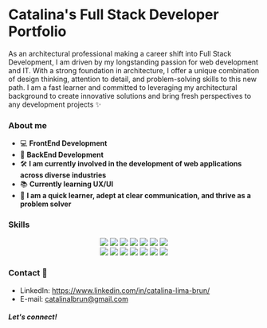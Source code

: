 
  # Catalina's Full Stack Developer Portfolio 

As an architectural professional making a career shift into Full Stack Development, I am driven by my longstanding passion for web development and IT. With a strong foundation in architecture, I offer a unique combination of design thinking, attention to detail, and problem-solving skills to this new path. I am a fast learner and committed to leveraging my architectural background to create innovative solutions and bring fresh perspectives to any development projects ✨

### About me

- 💻 **FrontEnd Development**  
- 🚀 **BackEnd Development** 
- 🛠️ **I am currently involved in the development of web applications across diverse industries**
- 📚 **Currently learning UX/UI** 
- 🤝 **I am a quick learner, adept at clear communication, and thrive as a problem solver**

### Skills 

<div align="center">
    <img src="https://img.shields.io/badge/JAVASCRIPT-F7DF1E" />
    <img src="https://img.shields.io/badge/HTML5-E34F26" />
    <img src="https://img.shields.io/badge/CSS-1572B6" />
    <img src="https://img.shields.io/badge/REACTJS-61DAFB" />
    <img src="https://img.shields.io/badge/NODEJS-8CC84B" />
    <img src="https://img.shields.io/badge/BOOSTRAP-563D7C" />
  <img src="https://img.shields.io/badge/EXPRESS-000000" />
  </div>
  <div align="center">
    <img src="https://img.shields.io/badge/REST%20APIS-3498db" />
    <img src="https://img.shields.io/badge/TYPESCRIPT-007ACC" />
    <img src="https://img.shields.io/badge/MONGODB-13AA52" />
    <img src="https://img.shields.io/badge/GIT-F05032" />
    <img src="https://img.shields.io/badge/PHOTOSHOP-2C2C2C" />
    <img src="https://img.shields.io/badge/ILLUSTRATOR-3498db" />
    <img src="https://img.shields.io/badge/MICROSOFT%20OFFICE-00A862" />
  </div>


### Contact 📲

- LinkedIn: https://www.linkedin.com/in/catalina-lima-brun/
- E-mail: catalinalbrun@gmail.com


##### Let's connect! 


